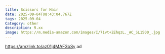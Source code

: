 ```yaml
---
title: Scissors for Hair
date: 2025-09-04T08:43:04.767Z
tags: 2025-09-04
Category: other
description: 9.xx
image: https://m.media-amazon.com/images/I/71vt+ZEhqzL._AC_SL1500_.jpg
---
```

https://amzlink.to/az01j4MAF3bSy ad